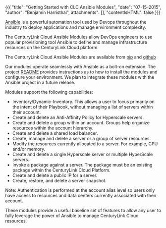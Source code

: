 {{{
  "title": "Getting Started with CLC Ansible Modules",
  "date": "07-15-2015",
  "author": "Benjamin Harristhal",
  attachments": [],
  "contentIsHTML": false
}}}

[Ansible](http://www.ansible.com/home) is a powerful automation tool used by Devops throughout the industry to deploy applications and manage environment complexity.  

The CenturyLink Cloud Ansible Modules allow DevOps engineers to use popular provisioning tool Ansible to define and manage infrastructure resources on the CenturyLink Cloud platform.

The CenturyLink Cloud Ansible Modules are available from [pip](https://pypi.python.org/pypi/clc-ansible-module) and [github](https://github.com/CenturyLinkCloud/clc-ansible-module)

Our modules operate seamlessly with Ansible as a bolt-on extension.  The project [README](https://github.com/CenturyLinkCloud/clc-ansible-module) provides instructions as to how to install the modules and configure your environment. We plan to integrate these modules with the Ansible project in a future release.

Modules support the following capabilities:

-	Inventory/Dynamic-Inventory.  This allows a user to focus primarily on the intent of their Playbook, without managing a list of servers within their account.
-	Create and delete an Anti-Affinity Policy for Hyperscale servers.
-	Create and delete a group within an account.  Groups help organize resources within the account hierarchy.
-	Create and delete a shared load balancer.
-	Create, manage and delete a server or a group of server resources.
-	Modify the resources currently allocated to a server.  For example, CPU and/or memory.
-	Create and delete a single Hyperscale server or multiple HyperScale servers.
-	Invoke a package against a server.  The package must be an existing package within the CenturyLink Cloud Platform.
-	Create and delete a public IP for a server.
-	Create, restore, and delete a server snapshot.

Note: Authentication is performed at the account alias level so users only have access to resources and data centers currently associated with their account.

These modules provide a useful baseline set of features to allow any user to fully leverage the power of Ansible to manage CenturyLink Cloud resources.

